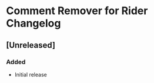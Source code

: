 <!-- Keep a Changelog guide -> https://keepachangelog.com -->

# Comment Remover for Rider Changelog

## [Unreleased]
### Added
- Initial release
